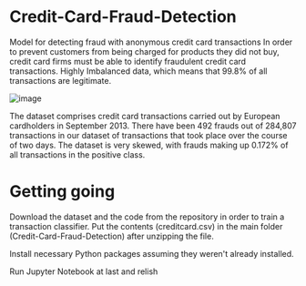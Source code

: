 # Credit-Card-Fraud-Detection
Model for detecting fraud with anonymous credit card transactions  In order to prevent customers from being charged for products they did not buy, credit card firms must be able to identify fraudulent credit card transactions. Highly Imbalanced data, which means that 99.8% of all transactions are legitimate.


![image](https://github.com/explorerpanks2002/Credit-Card-Fraud-Detection/assets/108661160/04aa8fff-d390-46ec-b875-27d36fb23b28)

The dataset comprises credit card transactions carried out by European cardholders in September 2013.
There have been 492 frauds out of 284,807 transactions in our dataset of transactions that took place over the course of two days. The dataset is very skewed, with frauds making up 0.172% of all transactions in the positive class.

# Getting going
Download the dataset and the code from the repository in order to train a transaction classifier. Put the contents (creditcard.csv) in the main folder (Credit-Card-Fraud-Detection) after unzipping the file.

Install necessary Python packages assuming they weren't already installed.

Run Jupyter Notebook at last and relish 
